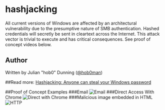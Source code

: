 # hashjacking
All current versions of Windows are affected by an architectural vulnerability due to the presumptive nature of SMB authentication. Hashed credentials will secretly be sent in cleartext across the Internet. This attack vector is trivial to execute and has critical consequences. See proof of concept videos below.

## Author
Written by Julian "hob0" Dunning ([@hob0man](https://twitter.com/hob0man))

##Read more: 
[Hashjacking: Anyone can steal your Windows password](https://www.praetorian.com/blog/hashjacking-anyone-can-steal-your-windows-password)

##Proof of Concept Examples
###Email
![Email](https://raw.githubusercontent.com/hob0/hashjacking/master/email.gif)
###Direct Access With Chrome
![Direct with Chrome](https://raw.githubusercontent.com/hob0/hashjacking/master/Chrome.gif)
###Malicious image embedded in HTML
![HTTP](https://raw.githubusercontent.com/hob0/hashjacking/master/HTTP.gif)

